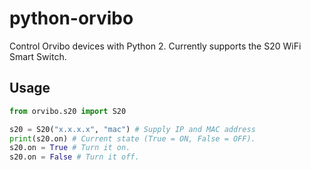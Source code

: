 # python-orvibo

Control Orvibo devices with Python 2. Currently supports the S20 WiFi Smart Switch.

## Usage

```python
from orvibo.s20 import S20

s20 = S20("x.x.x.x", "mac") # Supply IP and MAC address
print(s20.on) # Current state (True = ON, False = OFF).
s20.on = True # Turn it on.
s20.on = False # Turn it off.
```
